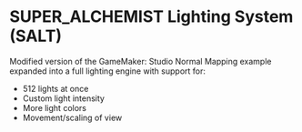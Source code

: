 # SUPER_ALCHEMIST Lighting System (SALT)

Modified version of the GameMaker: Studio Normal Mapping example expanded into a full lighting engine with support for:

- 512 lights at once
- Custom light intensity
- More light colors
- Movement/scaling of view
